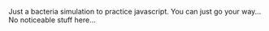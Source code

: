 Just a bacteria simulation to practice javascript.
You can just go your way... No noticeable stuff here...
